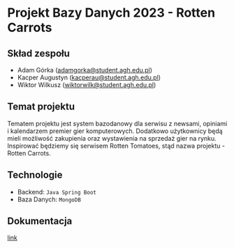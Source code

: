 # Projekt Bazy Danych 2023 - Rotten Carrots

## Skład zespołu

* Adam Górka (adamgorka@student.agh.edu.pl)<br/>
* Kacper Augustyn (kacperau@student.agh.edu.pl)<br/>
* Wiktor Wilkusz (wiktorwilk@student.agh.edu.pl)

## Temat projektu

  Tematem projektu jest system bazodanowy dla serwisu z newsami, opiniami i kalendarzem premier gier komputerowych. Dodatkowo użytkownicy będą mieli możliwość zakupienia oraz wystawienia na sprzedaż gier na rynku. Inspirować będziemy się serwisem Rotten Tomatoes, stąd nazwa projektu - Rotten     Carrots.
  
## Technologie

* Backend: `Java Spring Boot`
* Baza Danych: `MongoDB`

## Dokumentacja
  [link](./doc.md)
